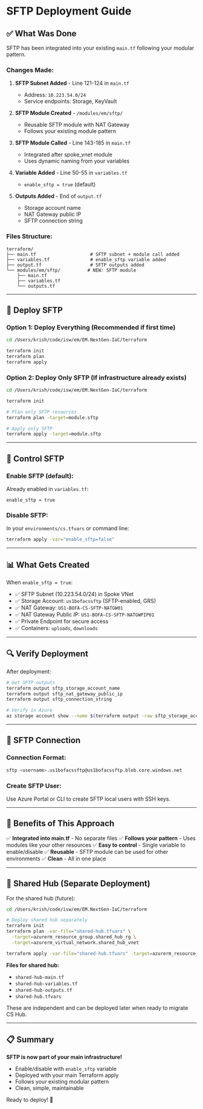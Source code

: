 # SFTP Deployment Guide

## ✅ What Was Done

SFTP has been integrated into your existing `main.tf` following your modular pattern.

### Changes Made:

1. **SFTP Subnet Added** - Line 121-124 in `main.tf`
   - Address: `10.223.54.0/24`
   - Service endpoints: Storage, KeyVault

2. **SFTP Module Created** - `/modules/em/sftp/`
   - Reusable SFTP module with NAT Gateway
   - Follows your existing module pattern

3. **SFTP Module Called** - Line 143-185 in `main.tf`
   - Integrated after spoke_vnet module
   - Uses dynamic naming from your variables

4. **Variable Added** - Line 50-55 in `variables.tf`
   - `enable_sftp = true` (default)

5. **Outputs Added** - End of `output.tf`
   - Storage account name
   - NAT Gateway public IP
   - SFTP connection string

### Files Structure:
```
terraform/
├── main.tf                    # SFTP subnet + module call added
├── variables.tf               # enable_sftp variable added
├── output.tf                  # SFTP outputs added
└── modules/em/sftp/          # NEW: SFTP module
    ├── main.tf
    ├── variables.tf
    └── outputs.tf
```

---

## 🚀 Deploy SFTP

### Option 1: Deploy Everything (Recommended if first time)
```bash
cd /Users/krish/code/isw/em/EM.NextGen-IaC/terraform

terraform init
terraform plan
terraform apply
```

### Option 2: Deploy Only SFTP (If infrastructure already exists)
```bash
cd /Users/krish/code/isw/em/EM.NextGen-IaC/terraform

terraform init

# Plan only SFTP resources
terraform plan -target=module.sftp

# Apply only SFTP
terraform apply -target=module.sftp
```

---

## 🔧 Control SFTP

### Enable SFTP (default):
Already enabled in `variables.tf`:
```hcl
enable_sftp = true
```

### Disable SFTP:
In your `environments/cs.tfvars` or command line:
```bash
terraform apply -var="enable_sftp=false"
```

---

## 📊 What Gets Created

When `enable_sftp = true`:
- ✅ SFTP Subnet (10.223.54.0/24) in Spoke VNet
- ✅ Storage Account: `us1bofacssftp` (SFTP-enabled, GRS)
- ✅ NAT Gateway: `US1-BOFA-CS-SFTP-NATGW01`
- ✅ NAT Gateway Public IP: `US1-BOFA-CS-SFTP-NATGWPIP01`
- ✅ Private Endpoint for secure access
- ✅ Containers: `uploads`, `downloads`

---

## 🔍 Verify Deployment

After deployment:

```bash
# Get SFTP outputs
terraform output sftp_storage_account_name
terraform output sftp_nat_gateway_public_ip
terraform output sftp_connection_string

# Verify in Azure
az storage account show --name $(terraform output -raw sftp_storage_account_name) --query "isSftpEnabled"
```

---

## 📝 SFTP Connection

### Connection Format:
```bash
sftp <username>.us1bofacssftp@us1bofacssftp.blob.core.windows.net
```

### Create SFTP User:
Use Azure Portal or CLI to create SFTP local users with SSH keys.

---

## 🎯 Benefits of This Approach

✅ **Integrated into main.tf** - No separate files
✅ **Follows your pattern** - Uses modules like your other resources
✅ **Easy to control** - Single variable to enable/disable
✅ **Reusable** - SFTP module can be used for other environments
✅ **Clean** - All in one place

---

## 🔄 Shared Hub (Separate Deployment)

For the shared hub (future):
```bash
cd /Users/krish/code/isw/em/EM.NextGen-IaC/terraform

# Deploy shared hub separately
terraform init
terraform plan -var-file="shared-hub.tfvars" \
  -target=azurerm_resource_group.shared_hub_rg \
  -target=azurerm_virtual_network.shared_hub_vnet

terraform apply -var-file="shared-hub.tfvars" -target=azurerm_resource_group.shared_hub_rg
```

**Files for shared hub:**
- `shared-hub-main.tf`
- `shared-hub-variables.tf`
- `shared-hub-outputs.tf`
- `shared-hub.tfvars`

These are independent and can be deployed later when ready to migrate CS Hub.

---

## 📋 Summary

**SFTP is now part of your main infrastructure!**

- Enable/disable with `enable_sftp` variable
- Deployed with your main Terraform apply
- Follows your existing modular pattern
- Clean, simple, maintainable

Ready to deploy! 🎉
